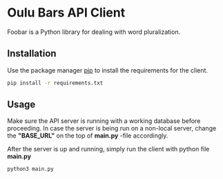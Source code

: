 # Oulu Bars API Client

Foobar is a Python library for dealing with word pluralization.

## Installation

Use the package manager [pip](https://pip.pypa.io/en/stable/) to install the requirements for the client.

```bash
pip install -r requirements.txt
```

## Usage

Make sure the API server is running with a working database before proceeding.
In case the server is being run on a non-local server, change the **"BASE_URL"** on the top of **main.py** -file accordingly.

After the server is up and running, simply run the client with python file **main.py**
```bash
python3 main.py
```